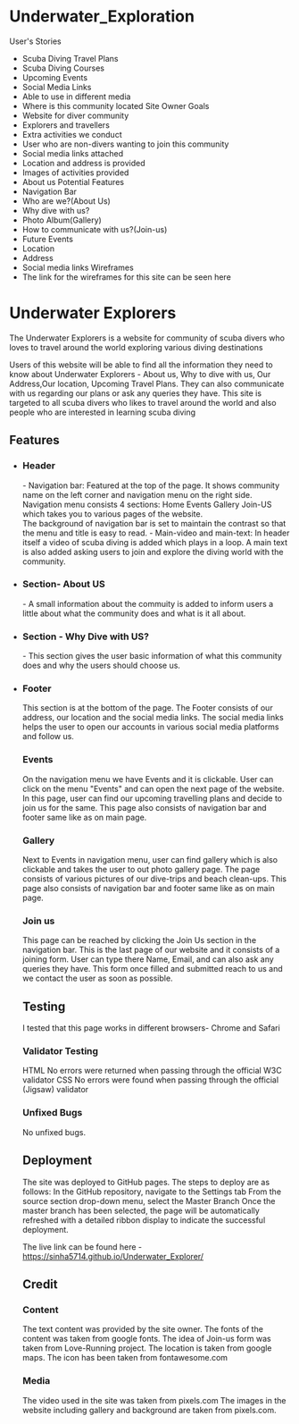 # Underwater_Exploration
User's Stories
- Scuba Diving Travel Plans
- Scuba Diving Courses
- Upcoming Events
- Social Media Links
- Able to use in different media 
- Where is this community located
Site Owner Goals
- Website for diver community
- Explorers and travellers
- Extra activities we conduct
- User who are non-divers wanting to join this community
- Social media links attached
- Location and address is provided
- Images of activities provided
- About us
Potential Features
- Navigation Bar
- Who are we?(About Us)
- Why dive with us?
- Photo Album(Gallery)
- How to communicate with us?(Join-us)
- Future Events
- Location
- Address
- Social media links
Wireframes
- The link for the wireframes for this site can be seen here 

# Underwater Explorers
<p> The Underwater Explorers is a website for community of scuba divers who loves to travel around the world exploring various diving destinations</p>
<p>Users of this website will be able to find all the information they need to know about Underwater Explorers - About us, Why to dive with us, Our Address,Our location, Upcoming Travel Plans. They can also communicate with us regarding our plans or ask any queries they have. This site is targeted to all scuba divers who likes to travel around the world and also people who are interested in learning scuba diving </p>
<h2> Features</h2>
<ul>
<li>
<h3>Header</h3>
- Navigation bar: Featured at the top of the page. It shows community name on the left corner and navigation menu on the right       
      side.  Navigation menu consists 4 sections: Home Events Gallery Join-US which takes you to various pages of the website.
    <br>  The background of navigation bar is set to maintain the contrast so that the menu and title is easy to read.
- Main-video and main-text: In header itself a video of scuba diving is added which plays in a loop. A main text is also added asking users to join and explore the diving world with the community.
</li>
<li>
<h3>Section- About US</h3>
- A small information about the commuity is added to inform users a little about what the community does and what is it all about.
</li>
<li>
<h3>Section - Why Dive with US?</h3>
- This section gives the user basic information of what this community does and why the users should choose us.
</li>
<li><h3>Footer</h3>
This section is at the bottom of the page. The Footer consists of our address, our location and the social media links.
The social media links helps the user to open our accounts in various social media platforms and follow us. 
</li>
<h3> Events </h3>
On the navigation menu we have Events and it is clickable. User can click on the menu "Events" and can open the next page of the website.
In this page, user can find our upcoming travelling plans and decide to join us for the same.
This page also consists of navigation bar and footer same like as on main page.
<h3> Gallery </h3>
Next to Events in navigation menu, user can find gallery which is also clickable and takes the user to out photo gallery page.
The page consists of various pictures of our dive-trips and beach clean-ups. This page also consists of navigation bar and footer same like as on main page.
<h3> Join us</h3>
This page can be reached by clicking the Join Us section in the navigation bar. This is the last page of our website and it consists of a joining form. User can type there Name, Email, and can also ask any queries they have. This form once filled and submitted reach to us and we contact the user as soon as possible.
<h2>Testing</h2>
I tested that this page works in different browsers- Chrome and Safari
<h3>Validator Testing</h3>
HTML
No errors were returned when passing through the official W3C validator
CSS
No errors were found when passing through the official (Jigsaw) validator
<h3>Unfixed Bugs</h3>
No unfixed bugs.
<h2>Deployment</h2>
The site was deployed to GitHub pages. The steps to deploy are as follows:
In the GitHub repository, navigate to the Settings tab
From the source section drop-down menu, select the Master Branch
Once the master branch has been selected, the page will be automatically refreshed with a detailed ribbon display to indicate the successful deployment.

The live link can be found here - https://sinha5714.github.io/Underwater_Explorer/
<h2>Credit</h2>
<h3>Content</h3>
The text content was provided by the site owner.
The fonts of the content was taken from google fonts.
The idea of Join-us form was taken from Love-Running project.
The location is taken from google maps.
The icon has been taken from fontawesome.com 

<h3>Media</h3>
The video used in the site was taken from pixels.com
The images in the website including gallery and background are taken from pixels.com.



